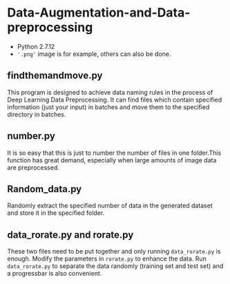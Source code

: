# Data-Augmentation-and-Data-preprocessing    
* Python 2.7.12     
* `'.png'` image is for example, others can also be done.
## findthemandmove.py
This program is designed to achieve data naming rules in the process of Deep Learning Data Preprocessing. It can find files which contain specified information (just your input) in batches and move them to the specified directory in batches.    
## number.py
It is so easy that this is just to number the number of files in one folder.This function has great demand, especially when large amounts of image data are preprocessed.
## Random_data.py
Randomly extract the specified number of data in the generated dataset and store it in the specified folder.
## data_rorate.py and rorate.py
These two files need to be put together and only running `data_rorate.py` is enough. Modify the parameters in `rorate.py` to enhance the data. Run `data_rorate.py` to separate the data randomly (training set and test set) and a progressbar is also convenient.
